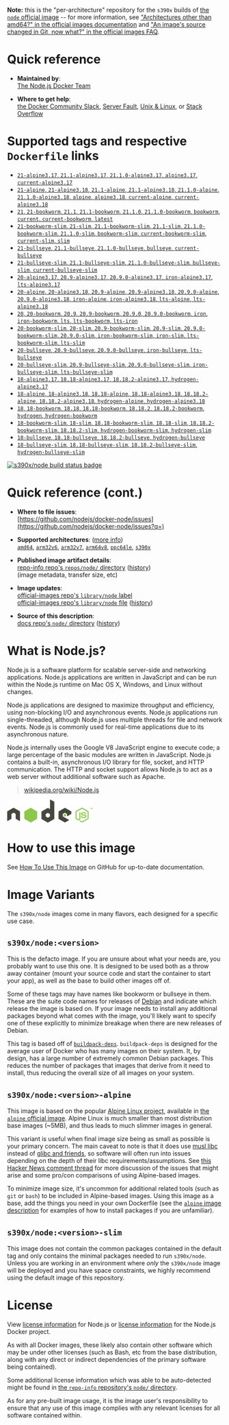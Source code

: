 <!--

********************************************************************************

WARNING:

    DO NOT EDIT "node/README.md"

    IT IS AUTO-GENERATED

    (from the other files in "node/" combined with a set of templates)

********************************************************************************

-->

**Note:** this is the "per-architecture" repository for the `s390x` builds of [the `node` official image](https://hub.docker.com/_/node) -- for more information, see ["Architectures other than amd64?" in the official images documentation](https://github.com/docker-library/official-images#architectures-other-than-amd64) and ["An image's source changed in Git, now what?" in the official images FAQ](https://github.com/docker-library/faq#an-images-source-changed-in-git-now-what).

# Quick reference

-	**Maintained by**:  
	[The Node.js Docker Team](https://github.com/nodejs/docker-node)

-	**Where to get help**:  
	[the Docker Community Slack](https://dockr.ly/comm-slack), [Server Fault](https://serverfault.com/help/on-topic), [Unix & Linux](https://unix.stackexchange.com/help/on-topic), or [Stack Overflow](https://stackoverflow.com/help/on-topic)

# Supported tags and respective `Dockerfile` links

-	[`21-alpine3.17`, `21.1-alpine3.17`, `21.1.0-alpine3.17`, `alpine3.17`, `current-alpine3.17`](https://github.com/nodejs/docker-node/blob/62c2e3cfb17ba8d9167b0daebbff9ea5ecaef6e4/21/alpine3.17/Dockerfile)
-	[`21-alpine`, `21-alpine3.18`, `21.1-alpine`, `21.1-alpine3.18`, `21.1.0-alpine`, `21.1.0-alpine3.18`, `alpine`, `alpine3.18`, `current-alpine`, `current-alpine3.18`](https://github.com/nodejs/docker-node/blob/62c2e3cfb17ba8d9167b0daebbff9ea5ecaef6e4/21/alpine3.18/Dockerfile)
-	[`21`, `21-bookworm`, `21.1`, `21.1-bookworm`, `21.1.0`, `21.1.0-bookworm`, `bookworm`, `current`, `current-bookworm`, `latest`](https://github.com/nodejs/docker-node/blob/62c2e3cfb17ba8d9167b0daebbff9ea5ecaef6e4/21/bookworm/Dockerfile)
-	[`21-bookworm-slim`, `21-slim`, `21.1-bookworm-slim`, `21.1-slim`, `21.1.0-bookworm-slim`, `21.1.0-slim`, `bookworm-slim`, `current-bookworm-slim`, `current-slim`, `slim`](https://github.com/nodejs/docker-node/blob/62c2e3cfb17ba8d9167b0daebbff9ea5ecaef6e4/21/bookworm-slim/Dockerfile)
-	[`21-bullseye`, `21.1-bullseye`, `21.1.0-bullseye`, `bullseye`, `current-bullseye`](https://github.com/nodejs/docker-node/blob/62c2e3cfb17ba8d9167b0daebbff9ea5ecaef6e4/21/bullseye/Dockerfile)
-	[`21-bullseye-slim`, `21.1-bullseye-slim`, `21.1.0-bullseye-slim`, `bullseye-slim`, `current-bullseye-slim`](https://github.com/nodejs/docker-node/blob/62c2e3cfb17ba8d9167b0daebbff9ea5ecaef6e4/21/bullseye-slim/Dockerfile)
-	[`20-alpine3.17`, `20.9-alpine3.17`, `20.9.0-alpine3.17`, `iron-alpine3.17`, `lts-alpine3.17`](https://github.com/nodejs/docker-node/blob/62c2e3cfb17ba8d9167b0daebbff9ea5ecaef6e4/20/alpine3.17/Dockerfile)
-	[`20-alpine`, `20-alpine3.18`, `20.9-alpine`, `20.9-alpine3.18`, `20.9.0-alpine`, `20.9.0-alpine3.18`, `iron-alpine`, `iron-alpine3.18`, `lts-alpine`, `lts-alpine3.18`](https://github.com/nodejs/docker-node/blob/62c2e3cfb17ba8d9167b0daebbff9ea5ecaef6e4/20/alpine3.18/Dockerfile)
-	[`20`, `20-bookworm`, `20.9`, `20.9-bookworm`, `20.9.0`, `20.9.0-bookworm`, `iron`, `iron-bookworm`, `lts`, `lts-bookworm`, `lts-iron`](https://github.com/nodejs/docker-node/blob/62c2e3cfb17ba8d9167b0daebbff9ea5ecaef6e4/20/bookworm/Dockerfile)
-	[`20-bookworm-slim`, `20-slim`, `20.9-bookworm-slim`, `20.9-slim`, `20.9.0-bookworm-slim`, `20.9.0-slim`, `iron-bookworm-slim`, `iron-slim`, `lts-bookworm-slim`, `lts-slim`](https://github.com/nodejs/docker-node/blob/62c2e3cfb17ba8d9167b0daebbff9ea5ecaef6e4/20/bookworm-slim/Dockerfile)
-	[`20-bullseye`, `20.9-bullseye`, `20.9.0-bullseye`, `iron-bullseye`, `lts-bullseye`](https://github.com/nodejs/docker-node/blob/62c2e3cfb17ba8d9167b0daebbff9ea5ecaef6e4/20/bullseye/Dockerfile)
-	[`20-bullseye-slim`, `20.9-bullseye-slim`, `20.9.0-bullseye-slim`, `iron-bullseye-slim`, `lts-bullseye-slim`](https://github.com/nodejs/docker-node/blob/62c2e3cfb17ba8d9167b0daebbff9ea5ecaef6e4/20/bullseye-slim/Dockerfile)
-	[`18-alpine3.17`, `18.18-alpine3.17`, `18.18.2-alpine3.17`, `hydrogen-alpine3.17`](https://github.com/nodejs/docker-node/blob/6c20762ebfb6ab35c874c4fe540a55ab8fd6c49d/18/alpine3.17/Dockerfile)
-	[`18-alpine`, `18-alpine3.18`, `18.18-alpine`, `18.18-alpine3.18`, `18.18.2-alpine`, `18.18.2-alpine3.18`, `hydrogen-alpine`, `hydrogen-alpine3.18`](https://github.com/nodejs/docker-node/blob/6c20762ebfb6ab35c874c4fe540a55ab8fd6c49d/18/alpine3.18/Dockerfile)
-	[`18`, `18-bookworm`, `18.18`, `18.18-bookworm`, `18.18.2`, `18.18.2-bookworm`, `hydrogen`, `hydrogen-bookworm`](https://github.com/nodejs/docker-node/blob/bdf5edb771596f7e3998ff318c3098850261b17b/18/bookworm/Dockerfile)
-	[`18-bookworm-slim`, `18-slim`, `18.18-bookworm-slim`, `18.18-slim`, `18.18.2-bookworm-slim`, `18.18.2-slim`, `hydrogen-bookworm-slim`, `hydrogen-slim`](https://github.com/nodejs/docker-node/blob/bdf5edb771596f7e3998ff318c3098850261b17b/18/bookworm-slim/Dockerfile)
-	[`18-bullseye`, `18.18-bullseye`, `18.18.2-bullseye`, `hydrogen-bullseye`](https://github.com/nodejs/docker-node/blob/bdf5edb771596f7e3998ff318c3098850261b17b/18/bullseye/Dockerfile)
-	[`18-bullseye-slim`, `18.18-bullseye-slim`, `18.18.2-bullseye-slim`, `hydrogen-bullseye-slim`](https://github.com/nodejs/docker-node/blob/bdf5edb771596f7e3998ff318c3098850261b17b/18/bullseye-slim/Dockerfile)

[![s390x/node build status badge](https://img.shields.io/jenkins/s/https/doi-janky.infosiftr.net/job/multiarch/job/s390x/job/node.svg?label=s390x/node%20%20build%20job)](https://doi-janky.infosiftr.net/job/multiarch/job/s390x/job/node/)

# Quick reference (cont.)

-	**Where to file issues**:  
	[https://github.com/nodejs/docker-node/issues](https://github.com/nodejs/docker-node/issues?q=)

-	**Supported architectures**: ([more info](https://github.com/docker-library/official-images#architectures-other-than-amd64))  
	[`amd64`](https://hub.docker.com/r/amd64/node/), [`arm32v6`](https://hub.docker.com/r/arm32v6/node/), [`arm32v7`](https://hub.docker.com/r/arm32v7/node/), [`arm64v8`](https://hub.docker.com/r/arm64v8/node/), [`ppc64le`](https://hub.docker.com/r/ppc64le/node/), [`s390x`](https://hub.docker.com/r/s390x/node/)

-	**Published image artifact details**:  
	[repo-info repo's `repos/node/` directory](https://github.com/docker-library/repo-info/blob/master/repos/node) ([history](https://github.com/docker-library/repo-info/commits/master/repos/node))  
	(image metadata, transfer size, etc)

-	**Image updates**:  
	[official-images repo's `library/node` label](https://github.com/docker-library/official-images/issues?q=label%3Alibrary%2Fnode)  
	[official-images repo's `library/node` file](https://github.com/docker-library/official-images/blob/master/library/node) ([history](https://github.com/docker-library/official-images/commits/master/library/node))

-	**Source of this description**:  
	[docs repo's `node/` directory](https://github.com/docker-library/docs/tree/master/node) ([history](https://github.com/docker-library/docs/commits/master/node))

# What is Node.js?

Node.js is a software platform for scalable server-side and networking applications. Node.js applications are written in JavaScript and can be run within the Node.js runtime on Mac OS X, Windows, and Linux without changes.

Node.js applications are designed to maximize throughput and efficiency, using non-blocking I/O and asynchronous events. Node.js applications run single-threaded, although Node.js uses multiple threads for file and network events. Node.js is commonly used for real-time applications due to its asynchronous nature.

Node.js internally uses the Google V8 JavaScript engine to execute code; a large percentage of the basic modules are written in JavaScript. Node.js contains a built-in, asynchronous I/O library for file, socket, and HTTP communication. The HTTP and socket support allows Node.js to act as a web server without additional software such as Apache.

> [wikipedia.org/wiki/Node.js](https://en.wikipedia.org/wiki/Node.js)

![logo](https://raw.githubusercontent.com/docker-library/docs/01c12653951b2fe592c1f93a13b4e289ada0e3a1/node/logo.png)

# How to use this image

See [How To Use This Image](https://github.com/nodejs/docker-node/blob/master/README.md#how-to-use-this-image) on GitHub for up-to-date documentation.

# Image Variants

The `s390x/node` images come in many flavors, each designed for a specific use case.

## `s390x/node:<version>`

This is the defacto image. If you are unsure about what your needs are, you probably want to use this one. It is designed to be used both as a throw away container (mount your source code and start the container to start your app), as well as the base to build other images off of.

Some of these tags may have names like bookworm or bullseye in them. These are the suite code names for releases of [Debian](https://wiki.debian.org/DebianReleases) and indicate which release the image is based on. If your image needs to install any additional packages beyond what comes with the image, you'll likely want to specify one of these explicitly to minimize breakage when there are new releases of Debian.

This tag is based off of [`buildpack-deps`](https://hub.docker.com/_/buildpack-deps/). `buildpack-deps` is designed for the average user of Docker who has many images on their system. It, by design, has a large number of extremely common Debian packages. This reduces the number of packages that images that derive from it need to install, thus reducing the overall size of all images on your system.

## `s390x/node:<version>-alpine`

This image is based on the popular [Alpine Linux project](https://alpinelinux.org), available in [the `alpine` official image](https://hub.docker.com/_/alpine). Alpine Linux is much smaller than most distribution base images (~5MB), and thus leads to much slimmer images in general.

This variant is useful when final image size being as small as possible is your primary concern. The main caveat to note is that it does use [musl libc](https://musl.libc.org) instead of [glibc and friends](https://www.etalabs.net/compare_libcs.html), so software will often run into issues depending on the depth of their libc requirements/assumptions. See [this Hacker News comment thread](https://news.ycombinator.com/item?id=10782897) for more discussion of the issues that might arise and some pro/con comparisons of using Alpine-based images.

To minimize image size, it's uncommon for additional related tools (such as `git` or `bash`) to be included in Alpine-based images. Using this image as a base, add the things you need in your own Dockerfile (see the [`alpine` image description](https://hub.docker.com/_/alpine/) for examples of how to install packages if you are unfamiliar).

## `s390x/node:<version>-slim`

This image does not contain the common packages contained in the default tag and only contains the minimal packages needed to run `s390x/node`. Unless you are working in an environment where *only* the `s390x/node` image will be deployed and you have space constraints, we highly recommend using the default image of this repository.

# License

View [license information](https://github.com/nodejs/node/blob/master/LICENSE) for Node.js or [license information](https://github.com/nodejs/docker-node/blob/master/LICENSE) for the Node.js Docker project.

As with all Docker images, these likely also contain other software which may be under other licenses (such as Bash, etc from the base distribution, along with any direct or indirect dependencies of the primary software being contained).

Some additional license information which was able to be auto-detected might be found in [the `repo-info` repository's `node/` directory](https://github.com/docker-library/repo-info/tree/master/repos/node).

As for any pre-built image usage, it is the image user's responsibility to ensure that any use of this image complies with any relevant licenses for all software contained within.
